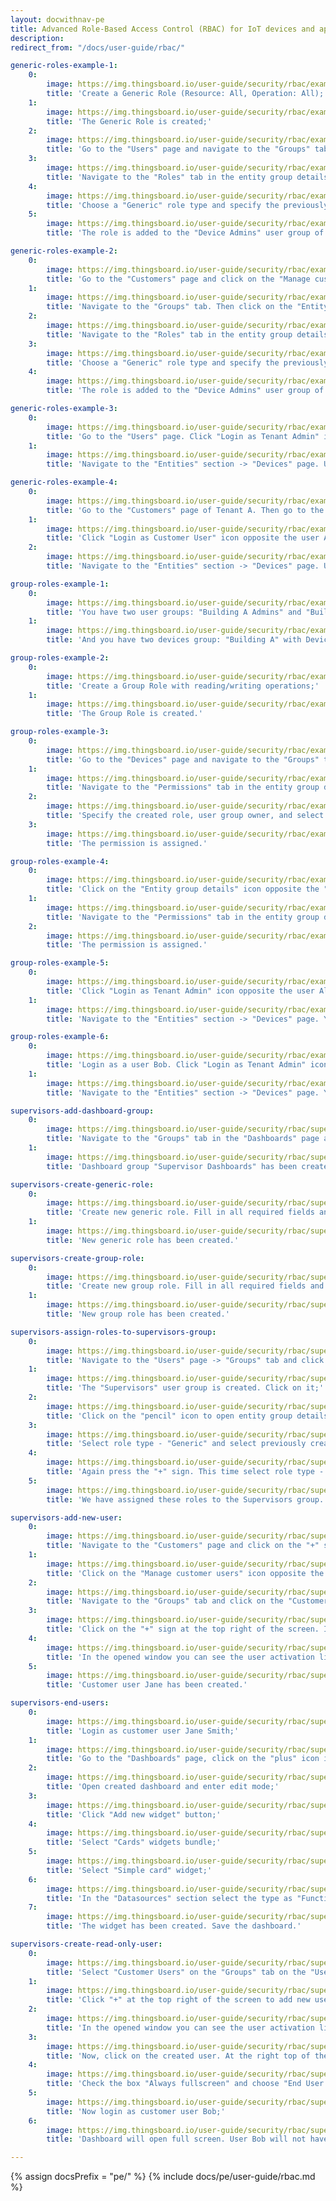 ```yaml
---
layout: docwithnav-pe
title: Advanced Role-Based Access Control (RBAC) for IoT devices and applications
description:
redirect_from: "/docs/user-guide/rbac/"

generic-roles-example-1:
    0:
        image: https://img.thingsboard.io/user-guide/security/rbac/example-generic-roles-1-pe.png
        title: 'Create a Generic Role (Resource: All, Operation: All);'
    1:
        image: https://img.thingsboard.io/user-guide/security/rbac/example-generic-roles-2-pe.png
        title: 'The Generic Role is created;'
    2:
        image: https://img.thingsboard.io/user-guide/security/rbac/example-generic-roles-3-pe.png
        title: 'Go to the "Users" page and navigate to the "Groups" tab. Then click on the "Entity group details" icon opposite the "Device Admins" user group of Tenant A;'
    3:
        image: https://img.thingsboard.io/user-guide/security/rbac/example-generic-roles-4-pe.png
        title: 'Navigate to the "Roles" tab in the entity group details and click on the "plus" icon;'
    4:
        image: https://img.thingsboard.io/user-guide/security/rbac/example-generic-roles-5-pe.png
        title: 'Choose a "Generic" role type and specify the previously created generic role. Click "Add";'
    5:
        image: https://img.thingsboard.io/user-guide/security/rbac/example-generic-roles-6-pe.png
        title: 'The role is added to the "Device Admins" user group of Tenant A.'

generic-roles-example-2:
    0:
        image: https://img.thingsboard.io/user-guide/security/rbac/example-generic-roles-7-pe.png
        title: 'Go to the "Customers" page and click on the "Manage customer users" icon opposite the Customer B;'
    1:
        image: https://img.thingsboard.io/user-guide/security/rbac/example-generic-roles-8-pe.png
        title: 'Navigate to the "Groups" tab. Then click on the "Entity group details" icon opposite the "Device Admins" user group;'
    2:
        image: https://img.thingsboard.io/user-guide/security/rbac/example-generic-roles-9-pe.png
        title: 'Navigate to the "Roles" tab in the entity group details and click on the "plus" icon;'
    3:
        image: https://img.thingsboard.io/user-guide/security/rbac/example-generic-roles-10-pe.png
        title: 'Choose a "Generic" role type and specify the previously created generic role. Click "Add";'
    4:
        image: https://img.thingsboard.io/user-guide/security/rbac/example-generic-roles-11-pe.png
        title: 'The role is added to the "Device Admins" user group of Customer B.'

generic-roles-example-3:
    0:
        image: https://img.thingsboard.io/user-guide/security/rbac/example-generic-roles-12-pe.png
        title: 'Go to the "Users" page. Click "Login as Tenant Admin" icon next to Bob`s user account in the "Device Admins" group of Tenant A;'
    1:
        image: https://img.thingsboard.io/user-guide/security/rbac/example-generic-roles-13-pe.png
        title: 'Navigate to the "Entities" section -> "Devices" page. User Bob has access to two devices: "Device A1" and "Device B1".'

generic-roles-example-4:
    0:
        image: https://img.thingsboard.io/user-guide/security/rbac/example-generic-roles-14-pe.png
        title: 'Go to the "Сustomers" page of Tenant A. Then go to the "Manage customer users" page of Customer B;'
    1:
        image: https://img.thingsboard.io/user-guide/security/rbac/example-generic-roles-15-pe.png
        title: 'Click "Login as Customer User" icon opposite the user Alice account;'
    2:
        image: https://img.thingsboard.io/user-guide/security/rbac/example-generic-roles-16-pe.png
        title: 'Navigate to the "Entities" section -> "Devices" page. User Alice has access to only one device "Device B1".'

group-roles-example-1:
    0:
        image: https://img.thingsboard.io/user-guide/security/rbac/example-group-roles-1-pe.png
        title: 'You have two user groups: "Building A Admins" and "Building B Admins";'
    1:
        image: https://img.thingsboard.io/user-guide/security/rbac/example-group-roles-2-pe.png
        title: 'And you have two devices group: "Building A" with Device A1 inside and "Building B" with Device B1 inside.'

group-roles-example-2:
    0:
        image: https://img.thingsboard.io/user-guide/security/rbac/example-group-roles-3-pe.png
        title: 'Create a Group Role with reading/writing operations;'
    1:
        image: https://img.thingsboard.io/user-guide/security/rbac/example-group-roles-4-pe.png
        title: 'The Group Role is created.'

group-roles-example-3:
    0:
        image: https://img.thingsboard.io/user-guide/security/rbac/example-group-roles-5-pe.png
        title: 'Go to the "Devices" page and navigate to the "Groups" tab. Then click on the "Entity group details" icon opposite the devices group to which you want to add the group role;'
    1:
        image: https://img.thingsboard.io/user-guide/security/rbac/example-group-roles-6-pe.png
        title: 'Navigate to the "Permissions" tab in the entity group details and click on the "plus" icon;'
    2:
        image: https://img.thingsboard.io/user-guide/security/rbac/example-group-roles-7-pe.png
        title: 'Specify the created role, user group owner, and select the user group to which you are granting access to the device group "Building A". Click "Add";'
    3:
        image: https://img.thingsboard.io/user-guide/security/rbac/example-group-roles-8-pe.png
        title: 'The permission is assigned.'

group-roles-example-4:
    0:
        image: https://img.thingsboard.io/user-guide/security/rbac/example-group-roles-9-pe.png
        title: 'Click on the "Entity group details" icon opposite the "Building B" devices group to which you want to add the role;'
    1:
        image: https://img.thingsboard.io/user-guide/security/rbac/example-group-roles-10-pe.png
        title: 'Navigate to the "Permissions" tab in the entity group details and click on the "plus" icon. Specify the created role, user group owner, and select the user group to which you are granting access to the device group "Building A". Click "Add";'
    2:
        image: https://img.thingsboard.io/user-guide/security/rbac/example-group-roles-11-pe.png
        title: 'The permission is assigned.'

group-roles-example-5:
    0:
        image: https://img.thingsboard.io/user-guide/security/rbac/example-group-roles-12-pe.png
        title: 'Click "Login as Tenant Admin" icon opposite the user Alice account;'
    1:
        image: https://img.thingsboard.io/user-guide/security/rbac/example-group-roles-13-pe.png
        title: 'Navigate to the "Entities" section -> "Devices" page. You will only see the device group "Building A" with Device A1 inside.'

group-roles-example-6:
    0:
        image: https://img.thingsboard.io/user-guide/security/rbac/example-group-roles-14-pe.png
        title: 'Login as a user Bob. Click "Login as Tenant Admin" icon opposite the user Bob account;'
    1:
        image: https://img.thingsboard.io/user-guide/security/rbac/example-group-roles-15-pe.png
        title: 'Navigate to the "Entities" section -> "Devices" page. You will only see the device group "Building B" with Device B1 inside.'

supervisors-add-dashboard-group:
    0:
        image: https://img.thingsboard.io/user-guide/security/rbac/supervisors-add-dashboard-group-1-pe.png
        title: 'Navigate to the "Groups" tab in the "Dashboards" page and click "plus" icon to create new dashboard group. Input the name of your dashboard group. In our case it’s "Supervisor Dashboards". Click on the "Add" button;'
    1:
        image: https://img.thingsboard.io/user-guide/security/rbac/supervisors-add-dashboard-group-2-pe.png
        title: 'Dashboard group "Supervisor Dashboards" has been created.'

supervisors-create-generic-role:
    0:
        image: https://img.thingsboard.io/user-guide/security/rbac/supervisors-create-two-roles-1-pe.png
        title: 'Create new generic role. Fill in all required fields and click "Add";'
    1:
        image: https://img.thingsboard.io/user-guide/security/rbac/supervisors-create-two-roles-2-pe.png
        title: 'New generic role has been created.'

supervisors-create-group-role:
    0:
        image: https://img.thingsboard.io/user-guide/security/rbac/supervisors-create-two-roles-3-pe.png
        title: 'Create new group role. Fill in all required fields and click "Add";'
    1:
        image: https://img.thingsboard.io/user-guide/security/rbac/supervisors-create-two-roles-4-pe.png
        title: 'New group role has been created.'

supervisors-assign-roles-to-supervisors-group:
    0:
        image: https://img.thingsboard.io/user-guide/security/rbac/supervisors-assign-roles-to-supervisors-group-1-pe.png
        title: 'Navigate to the "Users" page -> "Groups" tab and click on the plus sign (Add entity group) at the top right of the screen. Input the name - "Supervisors", then click on the Add" button;'
    1:
        image: https://img.thingsboard.io/user-guide/security/rbac/supervisors-assign-roles-to-supervisors-group-2-pe.png
        title: 'The "Supervisors" user group is created. Click on it;'
    2:
        image: https://img.thingsboard.io/user-guide/security/rbac/supervisors-assign-roles-to-supervisors-group-3-pe.png
        title: 'Click on the "pencil" icon to open entity group details. Navigate to the "Roles" tab and click on the "plus" icon at the right top of the opened menu;'
    3:
        image: https://img.thingsboard.io/user-guide/security/rbac/supervisors-assign-roles-to-supervisors-group-4-pe.png
        title: 'Select role type - "Generic" and select previously created role - "All Entities Read-only". Then, click "Add";'
    4:
        image: https://img.thingsboard.io/user-guide/security/rbac/supervisors-assign-roles-to-supervisors-group-5-pe.png
        title: 'Again press the "+" sign. This time select role type - "Group" and select role - "Entity Group Administrator". For a group owner select "Tenant", for a entity type select "Dashboard", and select entity group - "Supervisor Dashboard". Click "Add";'
    5:
        image: https://img.thingsboard.io/user-guide/security/rbac/supervisors-assign-roles-to-supervisors-group-6-pe.png
        title: 'We have assigned these roles to the Supervisors group.'

supervisors-add-new-user:
    0:
        image: https://img.thingsboard.io/user-guide/security/rbac/supervisors-add-new-user-1-pe.png
        title: 'Navigate to the "Customers" page and click on the "+" sign (Add customer) at the top right of the screen. Input the title "Building A" and click "Add";'
    1:
        image: https://img.thingsboard.io/user-guide/security/rbac/supervisors-add-new-user-3-pe.png
        title: 'Click on the "Manage customer users" icon opposite the "Building A" customer;'
    2:
        image: https://img.thingsboard.io/user-guide/security/rbac/supervisors-add-new-user-4-pe.png
        title: 'Navigate to the "Groups" tab and click on the "Customer Administrators" user group;'
    3:
        image: https://img.thingsboard.io/user-guide/security/rbac/supervisors-add-new-user-5-pe.png
        title: 'Click on the "+" sign at the top right of the screen. Input email address, for instance, we can use janesmith@thingsboard.io, and click "Add";'
    4:
        image: https://img.thingsboard.io/user-guide/security/rbac/supervisors-add-new-user-6-pe.png
        title: 'In the opened window you can see the user activation link, click "OK";'
    5:
        image: https://img.thingsboard.io/user-guide/security/rbac/supervisors-add-new-user-7-pe.png
        title: 'Customer user Jane has been created.'

supervisors-end-users:
    0:
        image: https://img.thingsboard.io/user-guide/security/rbac/supervisors-end-users-1-pe.png
        title: 'Login as customer user Jane Smith;'
    1:
        image: https://img.thingsboard.io/user-guide/security/rbac/supervisors-end-users-3-pe.png
        title: 'Go to the "Dashboards" page, click on the "plus" icon in the top right corner. Select "Create new dashboard". Input dashboard name (for example, "End User Dashboard"). Click "Add" to create the dashboard.'
    2:
        image: https://img.thingsboard.io/user-guide/security/rbac/supervisors-end-users-4-pe.png
        title: 'Open created dashboard and enter edit mode;'
    3:
        image: https://img.thingsboard.io/user-guide/security/rbac/supervisors-end-users-5-pe.png
        title: 'Click "Add new widget" button;'
    4:
        image: https://img.thingsboard.io/user-guide/security/rbac/supervisors-end-users-6-pe.png
        title: 'Select "Cards" widgets bundle;'
    5:
        image: https://img.thingsboard.io/user-guide/security/rbac/supervisors-end-users-7-pe.png
        title: 'Select "Simple card" widget;'
    6:
        image: https://img.thingsboard.io/user-guide/security/rbac/supervisors-end-users-9-pe.png
        title: 'In the "Datasources" section select the type as "Function" and the key as "Random". Click "Add".'
    7:
        image: https://img.thingsboard.io/user-guide/security/rbac/supervisors-end-users-10-pe.png
        title: 'The widget has been created. Save the dashboard.'

supervisors-create-read-only-user:
    0:
        image: https://img.thingsboard.io/user-guide/security/rbac/supervisors-create-read-only-user-1-pe.png
        title: 'Select "Customer Users" on the "Groups" tab on the "Users" page of the user Jane;'
    1:
        image: https://img.thingsboard.io/user-guide/security/rbac/supervisors-create-read-only-user-2-pe.png
        title: 'Click "+" at the top right of the screen to add new user. Input email address, for example, we will use bob@thingsboard.io, then click "Add";'
    2:
        image: https://img.thingsboard.io/user-guide/security/rbac/supervisors-create-read-only-user-3-pe.png
        title: 'In the opened window you can see the user activation link, click "OK";'
    3:
        image: https://img.thingsboard.io/user-guide/security/rbac/supervisors-create-read-only-user-5-pe.png
        title: 'Now, click on the created user. At the right top of the screen you shall see the "pen" icon. Click on it to enter edit mode;'
    4:
        image: https://img.thingsboard.io/user-guide/security/rbac/supervisors-create-read-only-user-6-pe.png
        title: 'Check the box "Always fullscreen" and choose "End User Dashboard" in the "Default dashboard" line. Then save changes;'
    5:
        image: https://img.thingsboard.io/user-guide/security/rbac/supervisors-create-read-only-user-7-pe.png
        title: 'Now login as customer user Bob;'
    6:
        image: https://img.thingsboard.io/user-guide/security/rbac/supervisors-create-read-only-user-8-pe.png
        title: 'Dashboard will open full screen. User Bob will not have access to the administration panel to the left. Bob is not allowed to perform any server-side API calls, only browsing the data.'

---
```


{% assign docsPrefix = "pe/" %}
{% include docs/pe/user-guide/rbac.md %}
